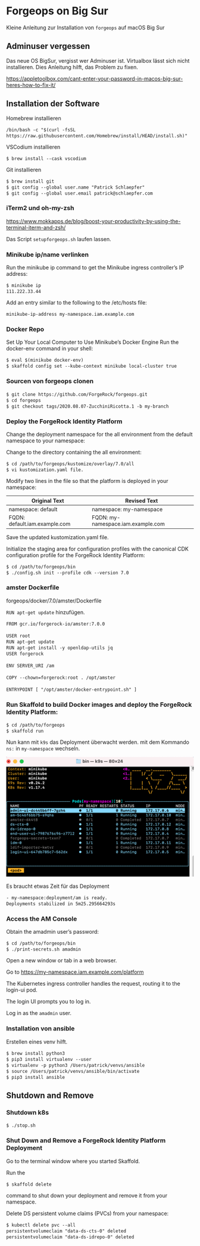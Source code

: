 # Forgeops on Big Sur

Kleine Anleitung zur Installation von `forgeops` auf
macOS Big Sur

## Adminuser vergessen

Das neue OS BigSur, vergisst wer Adminuser ist. Virtualbox lässt sich nicht
installieren. Dies Anleitung hilft, das Problem zu fixen.

https://appletoolbox.com/cant-enter-your-password-in-macos-big-sur-heres-how-to-fix-it/

## Installation der Software

Homebrew installieren

    /bin/bash -c "$(curl -fsSL https://raw.githubusercontent.com/Homebrew/install/HEAD/install.sh)"

VSCodium installieren

    $ brew install --cask vscodium

Git installieren

    $ brew install git
    $ git config --global user.name "Patrick Schlaepfer"
    $ git config --global user.email patrick@schlaepfer.com

### iTerm2 und oh-my-zsh

https://www.mokkapps.de/blog/boost-your-productivity-by-using-the-terminal-iterm-and-zsh/

Das Script `setupforgeops.sh` laufen lassen.

### Minikube ip/name verlinken

Run the minikube ip command to get the Minikube ingress controller’s IP address:

    $ minikube ip
    111.222.33.44

Add an entry similar to the following to the /etc/hosts file:

    minikube-ip-address my-namespace.iam.example.com

### Docker Repo

Set Up Your Local Computer to Use Minikube’s Docker Engine
Run the docker-env command in your shell:

    $ eval $(minikube docker-env)
    $ skaffold config set --kube-context minikube local-cluster true

### Sourcen von forgeops clonen

    $ git clone https://github.com/ForgeRock/forgeops.git
    $ cd forgeops
    $ git checkout tags/2020.08.07-ZucchiniRicotta.1 -b my-branch

### Deploy the ForgeRock Identity Platform

Change the deployment namespace for the all environment from the default namespace to your namespace:

Change to the directory containing the all environment:

    $ cd /path/to/forgeops/kustomize/overlay/7.0/all
    $ vi kustomization.yaml file.

Modify two lines in the file so that the platform is deployed in your namespace:

| Original Text        | Revised Text | 
| ------------- | ------------- |
| namespace: default | namespace: my-namespace |
| FQDN: default.iam.example.com | FQDN: my-namespace.iam.example.com |

Save the updated kustomization.yaml file.

Initialize the staging area for configuration profiles with the canonical CDK configuration profile for the ForgeRock Identity Platform:

    $ cd /path/to/forgeops/bin
    $ ./config.sh init --profile cdk --version 7.0

### amster Dockerfile

forgeops/docker/7.0/amster/Dockerfile

`RUN apt-get update` hinzufügen.

```
FROM gcr.io/forgerock-io/amster:7.0.0
  
USER root
RUN apt-get update
RUN apt-get install -y openldap-utils jq
USER forgerock

ENV SERVER_URI /am

COPY --chown=forgerock:root . /opt/amster

ENTRYPOINT [ "/opt/amster/docker-entrypoint.sh" ]
```

### Run Skaffold to build Docker images and deploy the ForgeRock Identity Platform:

    $ cd /path/to/forgeops
    $ skaffold run

Nun kann mit `k9s` das Deployment überwacht werden. mit dem 
Kommando `ns:` in `my-namespace` wechseln.

![alt text](https://github.com/patrickschlaepfer/forgeops-on-bigsur/blob/main/images/k9s.png "k9s Konsole")

Es braucht etwas Zeit für das Deployment

    - my-namespace:deployment/am is ready.
    Deployments stabilized in 5m25.295664293s

### Access the AM Console

Obtain the amadmin user’s password:

    $ cd /path/to/forgeops/bin
    $ ./print-secrets.sh amadmin

Open a new window or tab in a web browser.

Go to https://my-namespace.iam.example.com/platform

The Kubernetes ingress controller handles the request, routing it to the login-ui pod.

The login UI prompts you to log in.

Log in as the `amadmin` user.

### Installation von ansible

Erstellen eines venv hilft.

    $ brew install python3
    $ pip3 install virtualenv --user
    $ virtualenv -p python3 /Users/patrick/venvs/ansible
    $ source /Users/patrick/venvs/ansible/bin/activate
    $ pip3 install ansible

## Shutdown and Remove

### Shutdown k8s

    $ ./stop.sh

### Shut Down and Remove a ForgeRock Identity Platform Deployment

Go to the terminal window where you started Skaffold.

Run the 

    $ skaffold delete
    
command to shut down your deployment and remove it from your namespace.

Delete DS persistent volume claims (PVCs) from your namespace:

    $ kubectl delete pvc --all
    persistentvolumeclaim "data-ds-cts-0" deleted
    persistentvolumeclaim "data-ds-idrepo-0" deleted
